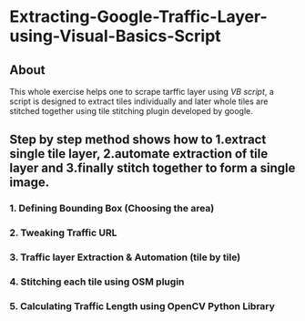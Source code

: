 # Extracting-Google-Traffic-Layer-using-Visual-Basics-Script
## About
This whole exercise helps one to scrape tarffic layer using _VB script_, a script is designed to extract tiles individually and later whole tiles are stitched together using tile stitching plugin developed by google.


## Step by step method shows how to 1.extract single tile layer, 2.automate extraction of tile layer and 3.finally stitch together to form a single image.
### 1. Defining Bounding Box (Choosing the area)

### 2. Tweaking Traffic URL
### 3. Traffic layer Extraction & Automation (tile by tile)
### 4. Stitching each tile using OSM plugin
### 5. Calculating Traffic Length using OpenCV Python Library
 
